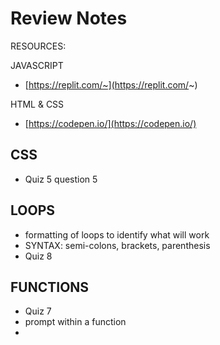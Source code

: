 # Review Notes

RESOURCES:

JAVASCRIPT

- [https://replit.com/~](https://replit.com/~)

HTML & CSS

- [https://codepen.io/](https://codepen.io/)

## CSS

- Quiz 5 question 5

## LOOPS

- formatting of loops to identify what will work
- SYNTAX: semi-colons, brackets, parenthesis
- Quiz 8

## FUNCTIONS

- Quiz 7
- prompt within a function
- 